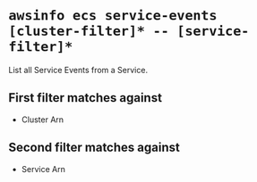 # `awsinfo ecs service-events [cluster-filter]* -- [service-filter]*`

List all Service Events from a Service.

## First filter matches against

* Cluster Arn

## Second filter matches against

* Service Arn